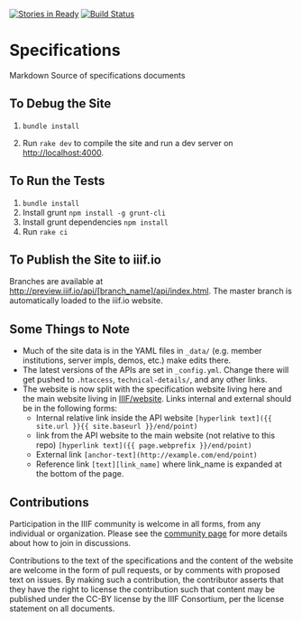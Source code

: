[![Stories in Ready](https://badge.waffle.io/IIIF/api.png?label=ready&title=Ready)](https://waffle.io/IIIF/api)
[![Build Status](https://travis-ci.org/IIIF/api.svg?branch=master)](https://travis-ci.org/IIIF/api)

# Specifications

Markdown Source of specifications documents

## To Debug the Site

 1. `bundle install`

 2. Run `rake dev` to compile the site and run a dev server on [http://localhost:4000](http://localhost:4000).

## To Run the Tests

 1. `bundle install`
 2. Install grunt `npm install -g grunt-cli`
 3. Install grunt dependencies `npm install`
 4. Run ```rake ci```

## To Publish the Site to iiif.io

Branches are available at http://preview.iiif.io/api/[branch_name]/api/index.html. The master branch is automatically loaded to the iiif.io website.

## Some Things to Note

 * Much of the site data is in the YAML files in `_data/` (e.g. member institutions, server impls, demos, etc.) make edits there.
 * The latest versions of the APIs are set in `_config.yml`. Change there will get pushed to `.htaccess`, `technical-details/`, and any other links.
 * The website is now split with the specification website living here and the main website living in [IIIF/website](https://github.com/IIIF/website). Links internal and external should be in the following forms:
    * Internal relative link inside the API website `[hyperlink text]({{ site.url }}{{ site.baseurl }}/end/point)`
    * link from the API website to the main website (not relative to this repo) `[hyperlink text]({{ page.webprefix }}/end/point)`
    * External link `[anchor-text](http://example.com/end/point)`
    * Reference link `[text][link_name]` where link_name is expanded at the bottom of the page.

## Contributions

Participation in the IIIF community is welcome in all forms, from any individual or organization. Please see the [community page](http://iiif.io/community/) for more details about how to join in discussions.

Contributions to the text of the specifications and the content of the website are welcome in the form of pull requests, or by comments with proposed text on issues.   By making such a contribution, the contributor asserts that they have the right to license the contribution such that content may be published under the CC-BY license by the IIIF Consortium, per the license statement on all documents.
